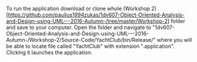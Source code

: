 To run the application download or clone whole (Workshop 2)[https://github.com/paulius1994zukas/1dv607-Object-Oriented-Analysis-and-Design-using-UML---2016-Autumn-/tree/master/Workshop-2] folder and save to your computer. 
Open the folder and navigate to "1dv607-Object-Oriented-Analysis-and-Design-using-UML---2016-Autumn-/Workshop-2/Source-Code/YachtClub/bin/Release/" where you will be able to locate file called "YachtClub" with extension ".application". 
Clicking it launches the application.

